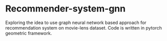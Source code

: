 # Recommender-system-gnn
Exploring the idea to use graph neural network based approach for recommendation system on movie-lens dataset. Code is written in pytorch geometric framework.
